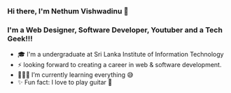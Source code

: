 ### Hi there, I'm Nethum Vishwadinu 👋

### I'm a Web Designer, Software Developer, Youtuber and a Tech Geek!!!

* 🎓 I'm a undergraduate at Sri Lanka Institute of Information Technology
* ⚡ looking forward to creating a career in web & software development.
* 👨🏻‍💻 I’m currently learning everything 😅
* ✨ Fun fact: I love to play guitar 🎸

